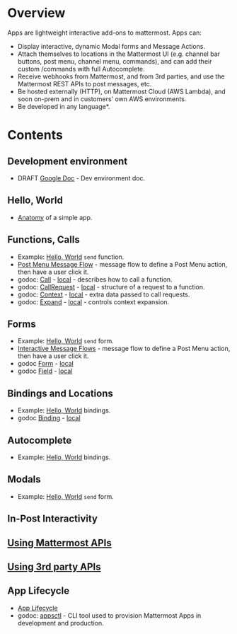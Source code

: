 # Overview

Apps are lightweight interactive add-ons to mattermost. Apps can:

- Display interactive, dynamic Modal forms and Message Actions.
- Attach themselves to locations in the Mattermost UI (e.g. channel bar buttons, post menu, channel menu, commands), and can add their custom /commands with full Autocomplete.
- Receive webhooks from Mattermost, and from 3rd parties, and use the Mattermost REST APIs to post messages, etc.
- Be hosted externally (HTTP), on Mattermost Cloud (AWS Lambda), and soon on-prem and in customers' own AWS environments.
- Be developed in any language*.

# Contents

## Development environment

- DRAFT [Google Doc](https://docs.google.com/document/d/1-o9A8l65__rYbx6O-ZdIgJ7LJgZ1f3XRXphAyD7YfF4/edit#) - Dev environment doc.

## Hello, World

- [Anatomy](01-anatomy-hello.md) of a simple app.

## Functions, Calls

- Example: [Hello, World](/server/examples/go/helloworld/hello.go#L45) `send` function.
- [Post Menu Message Flow](02-example-post-menu.md) - message flow to define a Post Menu action, then have a user click it.
- godoc: [Call](https://pkg.go.dev/github.com/mattermost/mattermost-plugin-apps/apps#Call) -
  [local](http://localhost:6060/pkg/github.com/mattermost/mattermost-plugin-apps/apps#Call) - describes how to call a function.
- godoc: [CallRequest](https://pkg.go.dev/github.com/mattermost/mattermost-plugin-apps/apps#CallRequest) -
  [local](http://localhost:6060/pkg/github.com/mattermost/mattermost-plugin-apps/apps#CallRequest) - structure of a request to a function.
- godoc: [Context](https://pkg.go.dev/github.com/mattermost/mattermost-plugin-apps/apps#Context) -
  [local](http://localhost:6060/pkg/github.com/mattermost/mattermost-plugin-apps/apps#Context) - extra data passed to call requests.
- godoc: [Expand](https://pkg.go.dev/github.com/mattermost/mattermost-plugin-apps/apps#Expand) -
  [local](http://localhost:6060/pkg/github.com/mattermost/mattermost-plugin-apps/apps#Expand) - controls context expansion.

## Forms

- Example: [Hello, World](/server/examples/go/helloworld/send_form.json) `send` form.
- [Interactive Message Flows](03-example-interactivity.md) - message flow to define a Post Menu action, then have a user click it.
- godoc [Form](https://pkg.go.dev/github.com/mattermost/mattermost-plugin-apps/apps#Form) - [local](http://localhost:6060/pkg/github.com/mattermost/mattermost-plugin-apps/apps#Form)
- godoc [Field](https://pkg.go.dev/github.com/mattermost/mattermost-plugin-apps/apps#Field) - [local](http://localhost:6060/pkg/github.com/mattermost/mattermost-plugin-apps/apps#Field)

## Bindings and Locations

- Example: [Hello, World](/server/examples/go/helloworld/bindings.json) bindings.
- godoc [Binding](https://pkg.go.dev/github.com/mattermost/mattermost-plugin-apps/apps#Binding) - [local](http://localhost:6060/pkg/github.com/mattermost/mattermost-plugin-apps/apps#Binding)

## Autocomplete

- Example: [Hello, World](/server/examples/go/helloworld/bindings.json) bindings.

## Modals

- Example: [Hello, World](/server/examples/go/helloworld/send_form.json) `send` form.

## In-Post Interactivity

## [Using Mattermost APIs](05-using-mattermost-api.md)

## [Using 3rd party APIs](06-using-3rdparty-api.md)

## App Lifecycle
- [App Lifecycle](07-lifecycle.md)
- godoc: [appsctl](https://pkg.go.dev/github.com/mattermost/mattermost-plugin-apps/cmd/appsctl) - CLI tool used to provision Mattermost Apps in development and production.


